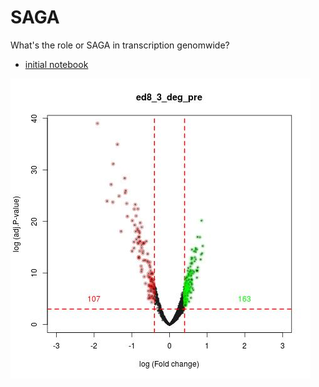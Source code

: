 # SAGA
What's the role or SAGA in transcription genomwide?

* [initial notebook](http://htmlpreview.github.io/?https://github.com/FredHutch/SAGA/blob/master/SAGA1.html)


![spt_8_3](./Spt8_3_deg.jpg)
